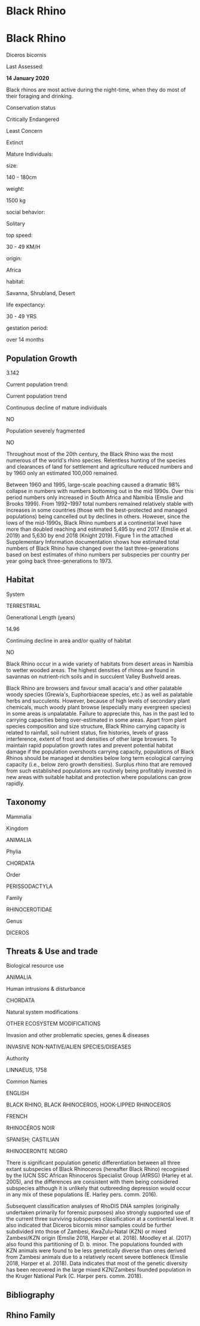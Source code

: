 # Black Rhino

# Black Rhino

Diceros bicornis

Last Assessed:

<strong>14 January 2020</strong>

Black rhinos are most active during the night-time, when they do most of their foraging and drinking.

Conservation status

Critically Endangered

Least Concern

Extinct

Mature Individuals:

size:

140 - 180cm

weight:

1500 kg

social behavior:

Solitary

top speed:

30 - 49 KM/H

origin:

Africa

habitat:

Savanna, Shrubland, Desert

life expectancy:

30 - 49 YRS

gestation period:

over 14 months

## Population Growth

3.142

Current population trend:

Current population trend

Continuous decline of mature individuals

NO

Population severely fragmented

NO

Throughout most of the 20th century, the Black Rhino was the most numerous of the world's rhino species. Relentless hunting of the species and clearances of land for settlement and agriculture reduced numbers and by 1960 only an estimated 100,000 remained.

Between 1960 and 1995, large-scale poaching caused a dramatic 98% collapse in numbers with numbers bottoming out in the mid 1990s. Over this period numbers only increased in South Africa and Namibia (Emslie and Brooks 1999). From 1992–1997 total numbers remained relatively stable with increases in some countries (those with the best-protected and managed populations) being cancelled out by declines in others. However, since the lows of the mid-1990s, Black Rhino numbers at a continental level have more than doubled reaching and estimated 5,495 by end 2017 (Emslie et al. 2019) and 5,630 by end 2018 (Knight 2019). Figure 1 in the attached Supplementary Information documentation shows how estimated total numbers of Black Rhino have changed over the last three-generations based on best estimates of rhino numbers per subspecies per country per year going back three-generations to 1973.

## Habitat

System

TERRESTRIAL

Generational Length (years)

14.96

Continuing decline in area and/or quality of habitat

NO

Black Rhino occur in a wide variety of habitats from desert areas in Namibia to wetter wooded areas. The highest densities of rhinos are found in savannas on nutrient-rich soils and in succulent Valley Bushveld areas.

Black Rhino are browsers and favour small acacia's and other palatable woody species (Grewia's, Euphorbiaceae species, etc.) as well as palatable herbs and succulents. However, because of high levels of secondary plant chemicals, much woody plant browse (especially many evergreen species) in some areas is unpalatable. Failure to appreciate this, has in the past led to carrying capacities being over-estimated in some areas. Apart from plant species composition and size structure, Black Rhino carrying capacity is related to rainfall, soil nutrient status, fire histories, levels of grass interference, extent of frost and densities of other large browsers. To maintain rapid population growth rates and prevent potential habitat damage if the population overshoots carrying capacity, populations of Black Rhinos should be managed at densities below long term ecological carrying capacity (i.e., below zero growth densities). Surplus rhino that are removed from such established populations are routinely being profitably invested in new areas with suitable habitat and protection where populations can grow rapidly.

## Taxonomy

Mammalia

Kingdom

ANIMALIA

Phylia

CHORDATA

Order

PERISSODACTYLA

Family

RHINOCEROTIDAE

Genus

DICEROS

## Threats & Use and trade

Biological resource use

ANIMALIA

Human intrusions & disturbance

CHORDATA

Natural system modifications

OTHER ECOSYSTEM MODIFICATIONS

Invasion and other problematic species, genes & diseases

INVASIVE NON-NATIVE/ALIEN SPECIES/DISEASES

Authority

LINNAEUS, 1758

Common Names

ENGLISH

BLACK RHINO, BLACK RHINOCEROS, HOOK-LIPPED RHINOCEROS

FRENCH

RHINOCÉROS NOIR

SPANISH; CASTILIAN

RHINOCERONTE NEGRO

There is significant population genetic differentiation between all three extant subspecies of Black Rhinoceros (hereafter Black Rhino) recognised by the IUCN SSC African Rhinoceros Specialist Group (AfRSG) (Harley et al. 2005), and the differences are consistent with them being considered subspecies although it is unlikely that outbreeding depression would occur in any mix of these populations (E. Harley pers. comm. 2016).

Subsequent classification analyses of RhoDIS DNA samples (originally undertaken primarily for forensic purposes) also strongly supported use of the current three surviving subspecies classification at a continental level. It also indicated that Diceros bicornis minor samples could be further subdivided into those of Zambesi, KwaZulu-Natal (KZN) or mixed Zambesi/KZN origin (Emslie 2018, Harper et al. 2018). Moodley et al. (2017) also found this partitioning of D. b. minor. The populations founded with KZN animals were found to be less genetically diverse than ones derived from Zambesi animals due to a relatively recent severe bottleneck (Emslie 2018, Harper et al. 2018). Data indicates that most of the genetic diversity has been recovered in the large mixed KZN/Zambesi founded population in the Kruger National Park (C. Harper pers. comm. 2018).

## Bibliography

## Rhino Family